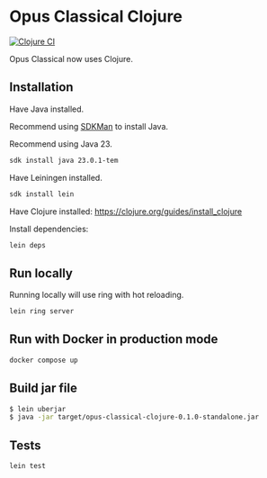 # Opus Classical Clojure

[![Clojure CI](https://github.com/Droidion/opus-classical-clojure/actions/workflows/cicd.yml/badge.svg)](https://github.com/Droidion/opus-classical-clojure/actions/workflows/cicd.yml)

Opus Classical now uses Clojure.

## Installation

Have Java installed.

Recommend using [SDKMan](https://sdkman.io/) to install Java.

Recommend using Java 23.

```sh
sdk install java 23.0.1-tem
```

Have Leiningen installed.

```sh
sdk install lein
```

Have Clojure installed: https://clojure.org/guides/install_clojure

Install dependencies:

```sh
lein deps
```

## Run locally

Running locally will use ring with hot reloading.

```sh
lein ring server
```

## Run with Docker in production mode

```sh
docker compose up
```

## Build jar file

```sh
$ lein uberjar
$ java -jar target/opus-classical-clojure-0.1.0-standalone.jar
```

## Tests

```sh
lein test
```
